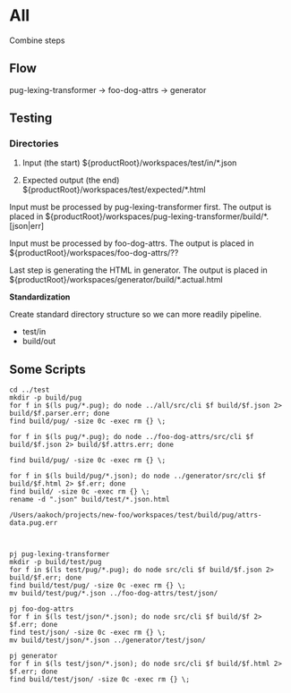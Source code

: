 # All

Combine steps

## Flow
pug-lexing-transformer -> foo-dog-attrs -> generator

## Testing

### Directories

1. Input (the start)
${productRoot}/workspaces/test/in/*.json

1. Expected output (the end)
${productRoot}/workspaces/test/expected/*.html

Input must be processed by pug-lexing-transformer first. The output is placed in ${productRoot}/workspaces/pug-lexing-transformer/build/*.\[json|err\]

Input must be processed by foo-dog-attrs. The output is placed in ${productRoot}/workspaces/foo-dog-attrs/??

Last step is generating the HTML in generator. The output is placed in ${productRoot}/workspaces/generator/build/*.actual.html

**Standardization**

Create standard directory structure so we can more readily pipeline.

- test/in
- build/out

## Some Scripts

```
cd ../test
mkdir -p build/pug
for f in $(ls pug/*.pug); do node ../all/src/cli $f build/$f.json 2> build/$f.parser.err; done
find build/pug/ -size 0c -exec rm {} \;

for f in $(ls pug/*.pug); do node ../foo-dog-attrs/src/cli $f build/$f.json 2> build/$f.attrs.err; done

find build/pug/ -size 0c -exec rm {} \;

for f in $(ls build/pug/*.json); do node ../generator/src/cli $f build/$f.html 2> $f.err; done
find build/ -size 0c -exec rm {} \;
rename -d ".json" build/test/*.json.html

/Users/aakoch/projects/new-foo/workspaces/test/build/pug/attrs-data.pug.err



pj pug-lexing-transformer
mkdir -p build/test/pug
for f in $(ls test/pug/*.pug); do node src/cli $f build/$f.json 2> build/$f.err; done
find build/test/pug/ -size 0c -exec rm {} \;
mv build/test/pug/*.json ../foo-dog-attrs/test/json/

pj foo-dog-attrs
for f in $(ls test/json/*.json); do node src/cli $f build/$f 2> $f.err; done
find test/json/ -size 0c -exec rm {} \;
mv build/test/json/*.json ../generator/test/json/

pj generator
for f in $(ls test/json/*.json); do node src/cli $f build/$f.html 2> $f.err; done
find build/test/json/ -size 0c -exec rm {} \;
```